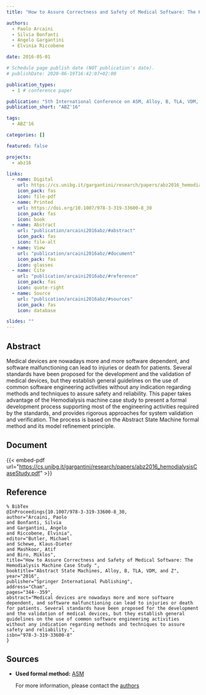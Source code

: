 ```yaml
---
title: "How to Assure Correctness and Safety of Medical Software: The Hemodialysis Machine Case Study"

authors:
  - Paolo Arcaini
  - Silvia Bonfanti
  - Angelo Gargantini
  - Elvinia Riccobene

date: 2016-05-01

# Schedule page publish date (NOT publication's date).
# publishDate: 2020-06-19T16:42:07+02:00

publication_types:
  - 1 # conference paper

publication: "5th International Conference on ASM, Alloy, B, TLA, VDM, and Z (ABZ'16)"
publication_short: "ABZ'16"

tags:
  - ABZ'16

categories: []

featured: false

projects:
  - abz16

links:
  - name: Digital
    url: https://cs.unibg.it/gargantini/research/papers/abz2016_hemodialysisCaseStudy.pdf
    icon_pack: fas
    icon: file-pdf
  - name: Printed
    url: https://doi.org/10.1007/978-3-319-33600-8_30
    icon_pack: fas
    icon: book
  - name: Abstract
    url: "publication/arcaini2016abz/#abstract"
    icon_pack: fas
    icon: file-alt
  - name: View
    url: "publication/arcaini2016abz/#document"
    icon_pack: fas
    icon: glasses
  - name: Cite
    url: "publication/arcaini2016abz/#reference"
    icon_pack: fas
    icon: quote-right
  - name: Source
    url: "publication/arcaini2016abz/#sources"
    icon_pack: fas
    icon: database

slides: ""
---
```


## Abstract

Medical devices are nowadays more and more software dependent, and software malfunctioning can lead to injuries or death for patients. Several standards have been proposed for the development and the validation of medical devices, but they establish general guidelines on the use of common software engineering activities without any indication regarding methods and techniques to assure safety and reliability. This paper takes advantage of the Hemodialysis machine case study to present a formal development process supporting most of the engineering activities required by the standards, and provides rigorous approaches for system validation and verification. The process is based on the Abstract State Machine formal method and its model refinement principle.

## Document

{{< embed-pdf url="https://cs.unibg.it/gargantini/research/papers/abz2016_hemodialysisCaseStudy.pdf" >}}

## Reference

```
% BibTex
@InProceedings{10.1007/978-3-319-33600-8_30,
author="Arcaini, Paolo
and Bonfanti, Silvia
and Gargantini, Angelo
and Riccobene, Elvinia",
editor="Butler, Michael
and Schewe, Klaus-Dieter
and Mashkoor, Atif
and Biro, Miklos",
title="How to Assure Correctness and Safety of Medical Software: The Hemodialysis Machine Case Study ",
booktitle="Abstract State Machines, Alloy, B, TLA, VDM, and Z",
year="2016",
publisher="Springer International Publishing",
address="Cham",
pages="344--359",
abstract="Medical devices are nowadays more and more software dependent, and software malfunctioning can lead to injuries or death for patients. Several standards have been proposed for the development and the validation of medical devices, but they establish general guidelines on the use of common software engineering activities without any indication regarding methods and techniques to assure safety and reliability.",
isbn="978-3-319-33600-8"
}
```

## Sources

- **Used formal method:**
  [ASM](/method/asm)

  For more information, please contact the <a href ="mailto:arcaini@d3s.mff.cuni.cz;silvia.bonfanti@unibg.it;angelo.gargantini@unibg.it;elvinia.riccobene@unimi.it">authors</a>
